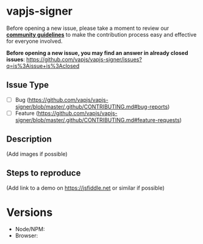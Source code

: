 # vapjs-signer

Before opening a new issue, please take a moment to review our [**community guidelines**](https://github.com/vapjs/vapjs-signer/blob/master/.github/CONTRIBUTING.md) to make the contribution process easy and effective for everyone involved.

**Before opening a new issue, you may find an answer in already closed issues**:
https://github.com/vapjs/vapjs-signer/issues?q=is%3Aissue+is%3Aclosed

## Issue Type

- [ ] Bug (https://github.com/vapjs/vapjs-signer/blob/master/.github/CONTRIBUTING.md#bug-reports)
- [ ] Feature (https://github.com/vapjs/vapjs-signer/blob/master/.github/CONTRIBUTING.md#feature-requests)

## Description

(Add images if possible)

## Steps to reproduce

(Add link to a demo on https://jsfiddle.net or similar if possible)

# Versions

- Node/NPM:
- Browser:
